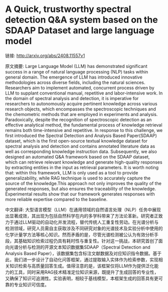 # A Quick, trustworthy spectral detection Q&A system based on the SDAAP Dataset and large language model

链接: http://arxiv.org/abs/2408.11557v1

原文摘要:
Large Language Model (LLM) has demonstrated significant success in a range of
natural language processing (NLP) tasks within general domain. The emergence of
LLM has introduced innovative methodologies across diverse fields, including
the natural sciences. Researchers aim to implement automated, concurrent
process driven by LLM to supplant conventional manual, repetitive and
labor-intensive work. In the domain of spectral analysis and detection, it is
imperative for researchers to autonomously acquire pertinent knowledge across
various research objects, which encompasses the spectroscopic techniques and
the chemometric methods that are employed in experiments and analysis.
Paradoxically, despite the recognition of spectroscopic detection as an
effective analytical method, the fundamental process of knowledge retrieval
remains both time-intensive and repetitive. In response to this challenge, we
first introduced the Spectral Detection and Analysis Based Paper(SDAAP)
dataset, which is the first open-source textual knowledge dataset for spectral
analysis and detection and contains annotated literature data as well as
corresponding knowledge instruction data. Subsequently, we also designed an
automated Q\&A framework based on the SDAAP dataset, which can retrieve
relevant knowledge and generate high-quality responses by extracting entities
in the input as retrieval parameters. It is worth noting that: within this
framework, LLM is only used as a tool to provide generalizability, while RAG
technique is used to accurately capture the source of the knowledge.This
approach not only improves the quality of the generated responses, but also
ensures the traceability of the knowledge. Experimental results show that our
framework generates responses with more reliable expertise compared to the
baseline.

中文翻译:
大型语言模型（LLM）在通用领域的自然语言处理（NLP）任务中展现出显著成效，其出现为包括自然科学在内的多学科带来了方法论革新。研究者正致力于通过LLM驱动的自动化并发流程，替代传统人工重复性劳动。在光谱分析与检测领域，研究人员需自主获取涉及不同研究对象的光谱技术及实验分析中使用的化学计量学方法等核心知识。然而矛盾的是，尽管光谱检测被公认为有效分析手段，其基础知识检索过程仍具有耗时性与重复性。针对这一挑战，本研究首创了面向光谱分析与检测的开源文本知识数据集SDAAP（Spectral Detection and Analysis Based Paper），该数据集包含标注文献数据及对应知识指令数据。基于此，我们进一步设计了自动化问答框架，通过提取输入实体作为检索参数，实现相关知识检索与高质量回答生成。值得注意的是，该框架仅将LLM作为提供泛化能力的工具，同时采用RAG技术精准定位知识来源，既提升了生成回答的专业性，又确保了知识可追溯性。实验表明，相较于基线模型，本框架生成的回答具有更可靠的专业知识可信度。
